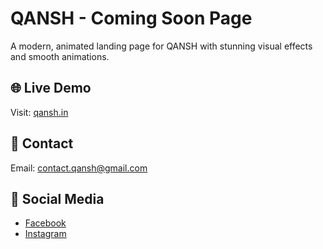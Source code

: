 # QANSH - Coming Soon Page

A modern, animated landing page for QANSH with stunning visual effects and smooth animations.

## 🌐 Live Demo

Visit: [qansh.in](https://qansh.in)

## 📧 Contact

Email: contact.qansh@gmail.com

## 🔗 Social Media

- [Facebook](https://www.facebook.com/profile.php?id=61577710455826)
- [Instagram](https://instagram.com/qansh.in)

